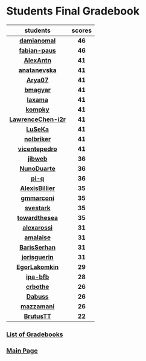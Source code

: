# Students Final Gradebook

| students | scores |
| :---: | :---: |
| [**damianomal**](https://github.com/damianomal) | **46** |
| [**fabian-paus**](https://github.com/fabian-paus) | **46** |
| [**AlexAntn**](https://github.com/AlexAntn) | **41** |
| [**anatanevska**](https://github.com/anatanevska) | **41** |
| [**Arya07**](https://github.com/Arya07) | **41** |
| [**bmagyar**](https://github.com/bmagyar) | **41** |
| [**Iaxama**](https://github.com/Iaxama) | **41** |
| [**kompky**](https://github.com/kompky) | **41** |
| [**LawrenceChen-i2r**](https://github.com/LawrenceChen-i2r) | **41** |
| [**LuSeKa**](https://github.com/LuSeKa) | **41** |
| [**nolbriker**](https://github.com/nolbriker) | **41** |
| [**vicentepedro**](https://github.com/vicentepedro) | **41** |
| [**jibweb**](https://github.com/jibweb) | **36** |
| [**NunoDuarte**](https://github.com/NunoDuarte) | **36** |
| [**pi-q**](https://github.com/pi-q) | **36** |
| [**AlexisBillier**](https://github.com/AlexisBillier) | **35** |
| [**gmmarconi**](https://github.com/gmmarconi) | **35** |
| [**svestark**](https://github.com/svestark) | **35** |
| [**towardthesea**](https://github.com/towardthesea) | **35** |
| [**alexarossi**](https://github.com/alexarossi) | **31** |
| [**amalaise**](https://github.com/amalaise) | **31** |
| [**BarisSerhan**](https://github.com/BarisSerhan) | **31** |
| [**jorisguerin**](https://github.com/jorisguerin) | **31** |
| [**EgorLakomkin**](https://github.com/EgorLakomkin) | **29** |
| [**ipa-bfb**](https://github.com/ipa-bfb) | **28** |
| [**crbothe**](https://github.com/crbothe) | **26** |
| [**Dabuss**](https://github.com/Dabuss) | **26** |
| [**mazzamani**](https://github.com/mazzamani) | **26** |
| [**BrutusTT**](https://github.com/BrutusTT) | **22** |

### [List of Gradebooks](./gradebook.md)

### [Main Page](./README.md)
